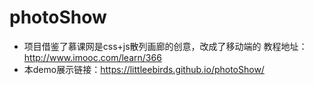 # photoShow
 + 项目借鉴了慕课网是css+js散列画廊的创意，改成了移动端的 教程地址：http://www.imooc.com/learn/366
 + 本demo展示链接：https://littleebirds.github.io/photoShow/
